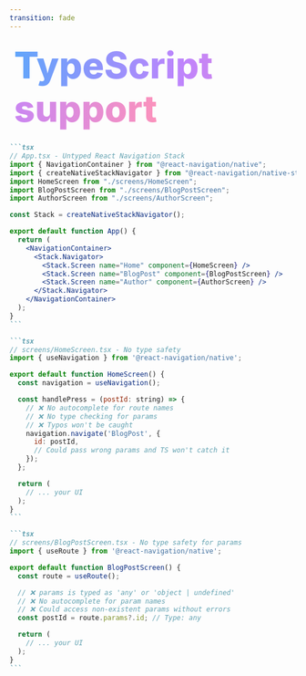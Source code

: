 ```yaml
---
transition: fade
---
```


<div
  v-motion
  :initial="{ x: -80 }"
  :enter="{ x: 0 }"
  :leave="{ x: 1000 }"
  style="font-size: 4rem; font-weight: 800; padding: 0.5rem; display: inline-block; line-height: 1.2;"
>
  <span style="background: linear-gradient(to right, rgb(96, 165, 250), rgb(192, 132, 252), rgb(251, 146, 188)); -webkit-background-clip: text; -webkit-text-fill-color: transparent; background-clip: text;">TypeScript support</span> 
</div>

<!--
TypeScript support doesn't come out of the box with React Navigation. What I mean by that is no typescript inference happens when you create a new screen or stack or use the routing hooks to navigate between screens. You have to manually add types to your code to register your screens and routes.
-->

````md magic-move {lines: true}
```tsx
// App.tsx - Untyped React Navigation Stack
import { NavigationContainer } from "@react-navigation/native";
import { createNativeStackNavigator } from "@react-navigation/native-stack";
import HomeScreen from "./screens/HomeScreen";
import BlogPostScreen from "./screens/BlogPostScreen";
import AuthorScreen from "./screens/AuthorScreen";

const Stack = createNativeStackNavigator();

export default function App() {
  return (
    <NavigationContainer>
      <Stack.Navigator>
        <Stack.Screen name="Home" component={HomeScreen} />
        <Stack.Screen name="BlogPost" component={BlogPostScreen} />
        <Stack.Screen name="Author" component={AuthorScreen} />
      </Stack.Navigator>
    </NavigationContainer>
  );
}
```

```tsx
// screens/HomeScreen.tsx - No type safety
import { useNavigation } from '@react-navigation/native';

export default function HomeScreen() {
  const navigation = useNavigation();

  const handlePress = (postId: string) => {
    // ❌ No autocomplete for route names
    // ❌ No type checking for params
    // ❌ Typos won't be caught
    navigation.navigate('BlogPost', {
      id: postId,
      // Could pass wrong params and TS won't catch it
    });
  };

  return (
    // ... your UI
  );
}
```

```tsx
// screens/BlogPostScreen.tsx - No type safety for params
import { useRoute } from '@react-navigation/native';

export default function BlogPostScreen() {
  const route = useRoute();

  // ❌ params is typed as 'any' or 'object | undefined'
  // ❌ No autocomplete for param names
  // ❌ Could access non-existent params without errors
  const postId = route.params?.id; // Type: any

  return (
    // ... your UI
  );
}
```
````
